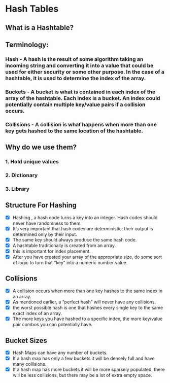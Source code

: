 # Hash Tables
##  What is a Hashtable?
## Terminology:

### Hash - A hash is the result of some algorithm taking an incoming string and converting it into a value that could be used for either security or some other purpose. In the case of a hashtable, it is used to determine the index of the array.
### Buckets - A bucket is what is contained in each index of the array of the hashtable. Each index is a bucket. An index could potentially contain multiple key/value pairs if a collision occurs.
### Collisions - A collision is what happens when more than one key gets hashed to the same location of the hashtable.
## Why do we use them?
### 1. Hold unique values
### 2. Dictionary
### 3. Library
##  Structure For Hashing
- [x] Hashing , a hash code turns a key into an integer.  Hash codes should never have randomness to them. 
- [x] It’s very important that hash codes are deterministic: their output is determined only by their input.
- [x] The same key should always produce the same hash code.
- [x] A hashtable traditionally is created from an array. 
- [x]  this is important for index placement.
- [x]  After you have created your array of the appropriate size, do some sort of logic to turn that “key” into a numeric number value.

## Collisions
- [x] A collision occurs when more than one key hashes to the same index in an array.
- [x] As mentioned earlier, a “perfect hash” will never have any collisions. 
- [x] the worst possible hash is one that hashes every single key to the same exact index of an array. 
- [x] The more keys you have hashed to a specific index, the more key/value pair combos you can potentially have.

## Bucket Sizes
 - [x] Hash Maps can have any number of buckets. 
 - [x] If a hash map has only a few buckets it will be densely full and have many collisions. 
 - [x] If a hash map has more buckets it will be more sparsely populated, there will be less collisions, but there may be a lot of extra empty space.